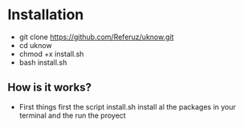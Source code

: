 # Installation
* git clone https://github.com/Referuz/uknow.git
* cd uknow
* chmod +x install.sh
* bash install.sh
## How is it works?
* First things first the script install.sh install al the packages in your terminal and the run the proyect